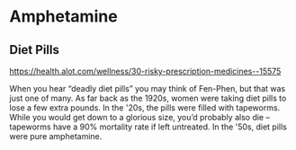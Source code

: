 # Amphetamine

## Diet Pills

<https://health.alot.com/wellness/30-risky-prescription-medicines--15575>

When you hear “deadly diet pills” you may think of Fen-Phen, but that was just one of many. As far back as the 1920s, women were taking diet pills to lose a few extra pounds. In the '20s, the pills were filled with tapeworms. While you would get down to a glorious size, you’d probably also die – tapeworms have a 90% mortality rate if left untreated. In the '50s, diet pills were pure amphetamine.
